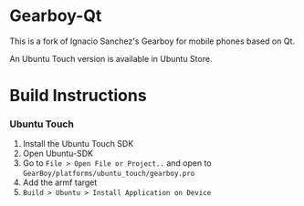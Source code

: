 Gearboy-Qt
==========

This is a fork of Ignacio Sanchez's Gearboy for mobile phones based on Qt.


An Ubuntu Touch version is available in Ubuntu Store.

Build Instructions
===================

### Ubuntu Touch

  1. Install the Ubuntu Touch SDK  
  2. Open Ubuntu-SDK
  3. Go to `File > Open File or Project..` and open to `GearBoy/platforms/ubuntu_touch/gearboy.pro`
  4. Add the armf target
  5. `Build > Ubuntu > Install Application on Device`



